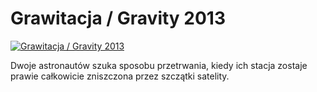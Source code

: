 Grawitacja / Gravity 2013 
=============
[![Grawitacja / Gravity 2013 ](http://vidos.pl/images/player.gif)](http://vidos.pl/grawitacja-gravity-2013)

 Dwoje astronautów szuka sposobu przetrwania, kiedy ich stacja zostaje prawie całkowicie zniszczona przez szczątki satelity.
